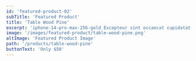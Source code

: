 ```yaml
---
id: 'featured-product-02'
subTitle: 'Featured Product'
title: 'Table Wood Pine'
excerpt: 'iphone-14-pro-max-256-gold Excepteur sint occaecat cupidatat non proident, sunt in culpaqui <br/> officia deserunt mollit anim id est laborum.'
image: '/images/featured-product/table-wood-pine.png'
altImage: 'Featured Product Image'
path: '/products/table-wood-pine'
buttonText: 'Only $50'
---
```

